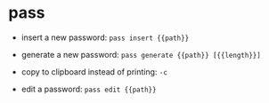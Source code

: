 # pass

- insert a new password:
`pass insert {{path}}`

- generate a new password:
`pass generate {{path}} [{{length}}]`

- copy to clipboard instead of printing:
`-c`

- edit a password:
`pass edit {{path}}`
